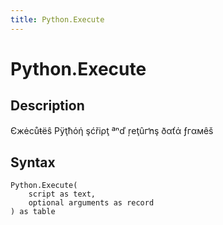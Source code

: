 ```yaml
---
title: Python.Execute
---
```


# Python.Execute


## Description

Єжėсůŧёŝ Рÿţħόή şćřіρţ ªⁿď ŗеţûгŉş ðαťά ƒгαмêš


## Syntax

```powerquery
Python.Execute(
    script as text,
    optional arguments as record
) as table
```




